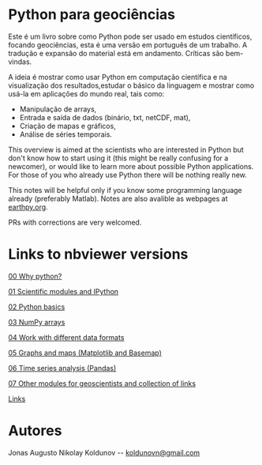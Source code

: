 Python para geociências
======================

Este é um livro sobre como Python pode ser usado em estudos científicos, focando geociências, esta é uma versão em português de um trabalho. A tradução e expansão do material está em andamento. Críticas são bem-vindas.

A ideia é mostrar como usar Python em computação científica e na visualização dos resultados,estudar o básico da linguagem e mostrar como usá-la em aplicações do mundo real, tais como:

* Manipulação de arrays,
* Entrada e saída de dados (binário, txt, netCDF, mat),
* Criação de mapas e gráficos,
* Análise de séries temporais. 

This overview is aimed at the scientists who are interested in Python but don't know how to start using it (this might be really confusing for a newcomer), or would like to learn more about possible Python applications. For those of you who already use Python there will be nothing really new.

This notes will be helpful only if you know some programming language already (preferably Matlab). Notes are also avalible as webpages at [earthpy.org](http://earthpy.org/category/introduction-to-python.html).

PRs with corrections are very welcomed.

Links to nbviewer versions
======================

[00 Why python?](http://nbviewer.ipython.org/urls/raw.github.com/koldunovn/python_for_geosciences/master/00%2520-%2520Why%2520Python.ipynb)

[01 Scientific modules and IPython](http://nbviewer.ipython.org/urls/raw.github.com/koldunovn/python_for_geosciences/master/01%2520-%2520Scientific%2520modules%2520and%2520IPython.ipynb)

[02 Python basics](http://nbviewer.ipython.org/urls/raw.github.com/koldunovn/python_for_geosciences/master/02%2520-%2520Python%2520basics.ipynb)

[03 NumPy arrays](http://nbviewer.ipython.org/urls/raw.github.com/koldunovn/python_for_geosciences/master/03%2520-%2520NumPy%2520arrays.ipynb)

[04 Work with different data formats](http://nbviewer.ipython.org/urls/raw.github.com/koldunovn/python_for_geosciences/master/04%2520-%2520Work%2520with%2520different%2520data%2520formats.ipynb)

[05 Graphs and maps (Matplotlib and Basemap)](http://nbviewer.ipython.org/urls/raw.github.com/koldunovn/python_for_geosciences/master/05%2520-%2520Graphs%2520and%2520maps%2520%2528Matplotlib%2520and%2520Basemap%2529.ipynb)

[06 Time series analysis (Pandas)](http://nbviewer.ipython.org/urls/raw.github.com/koldunovn/python_for_geosciences/master/06%2520-%2520Time%2520series%2520analysis%2520%2528Pandas%2529.ipynb)

[07 Other modules for geoscientists and collection of links](http://nbviewer.ipython.org/urls/raw.github.com/koldunovn/python_for_geosciences/master/07%2520-%2520Other%2520modules%2520for%2520geoscientists.ipynb)

[Links](http://nbviewer.ipython.org/urls/raw.github.com/koldunovn/python_for_geosciences/master/Links.ipynb)

Autores
========
Jonas Augusto
Nikolay Koldunov -- koldunovn@gmail.com
